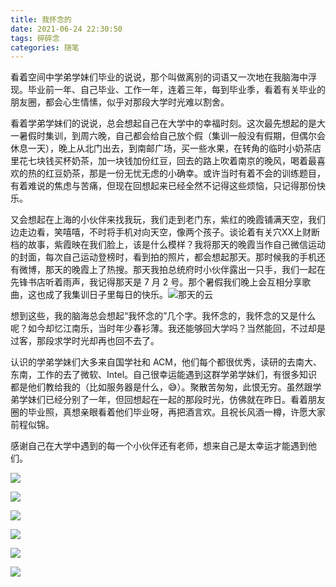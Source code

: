 ```yaml
---
title: 我怀念的
date: 2021-06-24 22:30:50
tags: 碎碎念
categories: 随笔
---
```


看着空间中学弟学妹们毕业的说说，那个叫做离别的词语又一次地在我脑海中浮现。毕业前一年、自己毕业、工作一年，连着三年，每到毕业季，看着有关毕业的朋友圈，都会心生情愫，似乎对那段大学时光难以割舍。

看着学弟学妹们的说说，总会想起自己在大学中的幸福时刻。这次最先想起的是大一暑假时集训，到周六晚，自己都会给自己放个假（集训一般没有假期，但偶尔会休息一天），晚上从北门出去，到南邮广场，买一些水果，在转角的临时小奶茶店里花七块钱买杯奶茶，加一块钱加份红豆，回去的路上吹着南京的晚风，喝着最喜欢的热的红豆奶茶，那是一份无忧无虑的小确幸。或许当时有着不会的训练题目，有着难说的焦虑与苦痛，但现在回想起来已经全然不记得这些烦恼，只记得那份快乐。

又会想起在上海的小伙伴来找我玩，我们走到老门东，紫红的晚霞铺满天空，我们边走边看，笑嘻嘻，不时将手机对向天空，像两个孩子。谈论着有关穴XX上财断档的故事，紫霞映在我们脸上，该是什么模样？我将那天的晚霞当作自己微信运动的封面，每次自己运动登榜时，看到拍的照片，都会想起那天。那时候我的手机还有微博，那天的晚霞上了热搜。那天我拍总统府时小伙伴露出一只手，我们一起在先锋书店听着雨声，我记得那天是 7 月 2 号。那个暑假我们晚上会互相分享歌曲，这也成了我集训日子里每日的快乐。![那天的云](http://cmhblog.cfzhao.com/QQ20210624-0.jpg) <!--more-->

想到这些，我的脑海总会想起“我怀念的”几个字。我怀念的，我怀念的又是什么呢？如今却忆江南乐，当时年少春衫薄。我还能够回大学吗？当然能回，不过却是过客，那段求学时光却再也回不去了。

认识的学弟学妹们大多来自国学社和 ACM，他们每个都很优秀，读研的去南大、东南，工作的去了微软、Intel。自己很幸运能遇到这群学弟学妹们，有很多知识都是他们教给我的（比如服务器是什么，😅）。聚散苦匆匆，此恨无穷。虽然跟学弟学妹们已经分别了一年，但回想起在一起的那段时光，仿佛就在昨日。看着朋友圈的毕业照，真想亲眼看着他们毕业呀，再把酒言欢。且祝长风酒一樽，许愿大家前程似锦。

感谢自己在大学中遇到的每一个小伙伴还有老师，想来自己是太幸运才能遇到他们。

![](http://cmhblog.cfzhao.com/QQ20210624-0.png)

![](http://cmhblog.cfzhao.com/QQ20210624-1.jpg)

![](http://cmhblog.cfzhao.com/QQ20210624-4.jpg)

![](http://cmhblog.cfzhao.com/QQ20210624-2.jpg)

![](http://cmhblog.cfzhao.com/QQ20210624-3.jpg)

![](http://cmhblog.cfzhao.com/QQ20210624-5.jpg)
